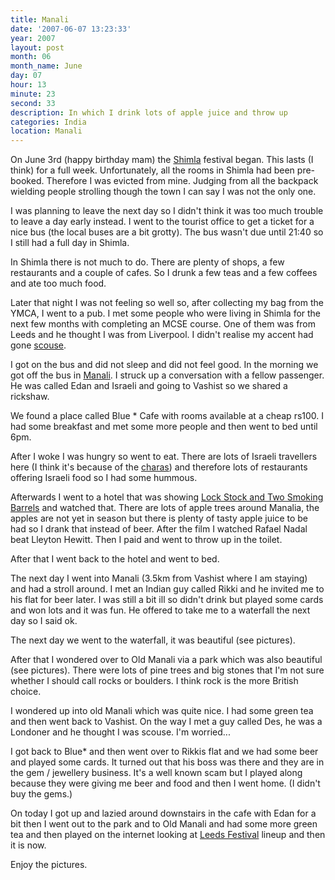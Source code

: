 ```yaml
---
title: Manali
date: '2007-06-07 13:23:33'
year: 2007
layout: post
month: 06
month_name: June
day: 07
hour: 13
minute: 23
second: 33
description: In which I drink lots of apple juice and throw up
categories: India
location: Manali
---
```

On June 3rd (happy birthday mam) the [Shimla][1] festival began. This lasts (I think) for a full week. Unfortunately, all the rooms in Shimla had been pre-booked. Therefore I was evicted from mine. Judging from all the backpack wielding people strolling though the town I can say I was not the only one.  
  
I was planning to leave the next day so I didn't think it was too much trouble to leave a day early instead. I went to the tourist office to get a ticket for a nice bus (the local buses are a bit grotty). The bus wasn't due until 21:40 so I still had a full day in Shimla.  
  
In Shimla there is not much to do. There are plenty of shops, a few restaurants and a couple of cafes. So I drunk a few teas and a few coffees and ate too much food.  
  
Later that night I was not feeling so well so, after collecting my bag from the YMCA, I went to a pub. I met some people who were living in Shimla for the next few months with completing an MCSE course. One of them was from Leeds and he thought I was from Liverpool. I didn't realise my accent had gone [scouse][2].  
  
I got on the bus and did not sleep and did not feel good. In the morning we got off the bus in [Manali][3]. I struck up a conversation with a fellow passenger. He was called Edan and Israeli and going to Vashist so we shared a rickshaw.  
  
We found a place called Blue * Cafe with rooms available at a cheap rs100. I had some breakfast and met some more people and then went to bed until 6pm.  
  
After I woke I was hungry so went to eat. There are lots of Israeli travellers here (I think it's because of the [charas][4]) and therefore lots of restaurants offering Israeli food so I had some hummous.  
  
Afterwards I went to a hotel that was showing [Lock Stock and Two Smoking Barrels][5] and watched that. There are lots of apple trees around Manalia, the apples are not yet in season but there is plenty of tasty apple juice to be had so I drank that instead of beer. After the film I watched Rafael Nadal beat Lleyton Hewitt. Then I paid and went to throw up in the toilet.  
  
After that I went back to the hotel and went to bed.  
  
The next day I went into Manali (3.5km from Vashist where I am staying) and had a stroll around. I met an Indian guy called Rikki and he invited me to his flat for beer later. I was still a bit ill so didn't drink but played some cards and won lots and it was fun. He offered to take me to a waterfall the next day so I said ok.  
  
The next day we went to the waterfall, it was beautiful (see pictures).  
  
After that I wondered over to Old Manali via a park which was also beautiful (see pictures). There were lots of pine trees and big stones that I'm not sure whether I should call rocks or boulders. I think rock is the more British choice.  
  
I wondered up into old Manali which was quite nice. I had some green tea and then went back to Vashist. On the way I met a guy called Des, he was a Londoner and he thought I was scouse. I'm worried...  
  
I got back to Blue* and then went over to Rikkis flat and we had some beer and played some cards. It turned out that his boss was there and they are in the gem / jewellery business. It's a well known scam but I played along because they were giving me beer and food and then I went home. (I didn't buy the gems.)  
  
On today I got up and lazied around downstairs in the cafe with Edan for a bit then I went out to the park and to Old Manali and had some more green tea and then played on the internet looking at [Leeds Festival][6] lineup and then it is now.  
  
Enjoy the pictures.  
  
 
 
 [1]: http://en.wikipedia.org/wiki/Shimla
 [2]: http://en.wikipedia.org/wiki/Scouse
 [3]: http://en.wikipedia.org/wiki/Manali,_Himachal_Pradesh
 [4]: http://en.wikipedia.org/wiki/Charas
 [5]: http://www.imdb.com/title/tt0120735/
 [6]: http://www.leedsfestival.com

